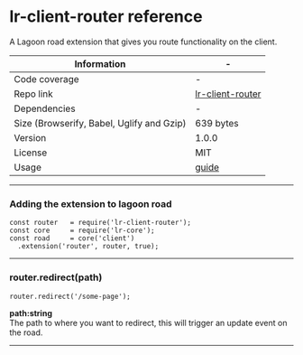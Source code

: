 # lr-client-router reference

A Lagoon road extension that gives you route functionality on the client.

| Information | - |
| ----------- | - |
| Code coverage | - |
| Repo link | [lr-client-router](https://github.com/lagoon-road/lr-client-router) |
| Dependencies | - |
| Size (Browserify, Babel, Uglify and Gzip)| 639 bytes |
| Version | 1.0.0 |
| License | MIT |
| Usage | [guide](https://lagoonroad.com/guide) |

---

### Adding the extension to lagoon road

```
const router   = require('lr-client-router');
const core     = require('lr-core');
const road     = core('client')
  .extension('router', router, true);
```

---

### router.redirect(path)

```
router.redirect('/some-page');
```

**path:string**  
The path to where you want to redirect, this will trigger an update event on the road.

---
